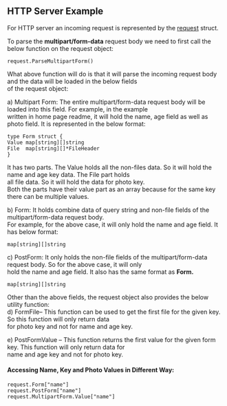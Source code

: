 ## HTTP Server Example

For HTTP server an incoming request is represented by the [request](https://golang.org/src/net/http/request.go) struct. <br>

To parse the <b>multipart/form-data</b> request body we need to first call the below function on the request object:<br>

	request.ParseMultipartForm()

What above function will do is that it will parse the incoming request body and the data will be loaded in the below fields <br>
of the request object:

a) Multipart Form: The entire multipart/form-data request body will be loaded into this field. For example, in the example <br>
written in home page readme, it will hold the name, age field as well as photo field. It is represented in the below format:

	type Form struct {
	Value map[string][]string
	File  map[string][]*FileHeader
    }

It has two parts. The Value holds all the non-files data. So it will hold the name and age key data.  The File part holds<br>
all file data. So it will hold the data for photo key. <br>
Both the parts have their value part as an array because for the same key there can be multiple values. <br>

b) Form: It holds combine data of query string and non-file fields of the multipart/form-data request body. <br>
For example, for the above case, it will only hold the name and age field. It has below format:<br>

	map[string][]string

c) PostForm: It only holds the non-file fields of the multipart/form-data request body. So for the above case, it will only<br> hold the name and age field. It also has the same format as <b>Form.</b>

	map[string][]string

Other than the above fields, the request object also provides the below utility function: <br>
d) FormFile– This function can be used to get the first file for the given key. So this function will only return data <br>
for photo key and not for name and age key.

e) PostFormValue – This function returns the first value for the given form key.  This function will only return data for<br>
name and age key and not for photo key.

#### Accessing Name, Key and Photo Values in Different Way:

	request.Form["name"]
    request.PostForm["name"] 
    request.MultipartForm.Value["name"]
